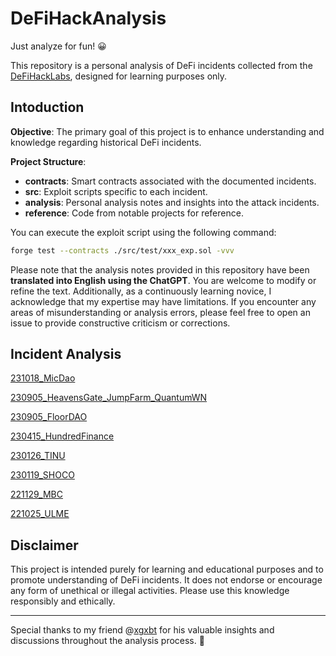 # DeFiHackAnalysis

Just analyze for fun! 😀

This repository is a personal analysis of DeFi incidents collected from the [DeFiHackLabs](https://github.com/SunWeb3Sec/DeFiHackLabs), designed for learning purposes only. 

## Intoduction

**Objective**: The primary goal of this project is to enhance understanding and knowledge regarding historical DeFi incidents.

**Project Structure**:
 - **contracts**: Smart contracts associated with the documented incidents.
 - **src**: Exploit scripts specific to each incident.
 - **analysis**: Personal analysis notes and insights into the attack incidents.
 - **reference**: Code from notable projects for reference. 

You can execute the exploit script using the following command:

```bash
forge test --contracts ./src/test/xxx_exp.sol -vvv
```

Please note that the analysis notes provided in this repository have been **translated into English using the ChatGPT**. You are welcome to modify or refine the text. Additionally, as a continuously learning novice, I acknowledge that my expertise may have limitations. If you encounter any areas of misunderstanding or analysis errors, please feel free to open an issue to provide constructive criticism or corrections.

## Incident Analysis

[231018_MicDao](./analysis/231018_MicDao.md)

[230905_HeavensGate_JumpFarm_QuantumWN](./analysis/230905_HeavensGate_JumpFarm_QuantumWN.md)

[230905_FloorDAO](./analysis/230905_FloorDAO.md)

[230415_HundredFinance](./analysis/230415_HundredFinance.md)

[230126_TINU](./analysis/230126_TINU.md)

[230119_SHOCO](./analysis/230119_SHOCO.md)

[221129_MBC](./analysis/221129_MBC.md)

[221025_ULME](./analysis/221025_ULME.md)

## Disclaimer

This project is intended purely for learning and educational purposes and to promote understanding of DeFi incidents. It does not endorse or encourage any form of unethical or illegal activities. Please use this knowledge responsibly and ethically.

--- 

Special thanks to my friend @[xgxbt](https://github.com/xgxbt) for his valuable insights and discussions throughout the analysis process. 🚀

